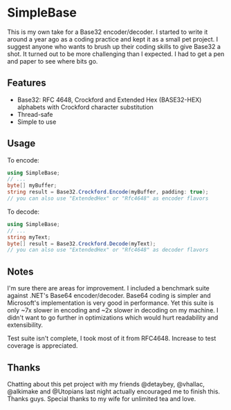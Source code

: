 SimpleBase
==========
This is my own take for a Base32 encoder/decoder. I started to write it around a year ago as 
a coding practice and kept it as a small pet project. I suggest anyone who wants to brush up 
their coding skills to give Base32 a shot. It turned out to be more challenging than I expected. 
I had to get a pen and paper to see where bits go. 

Features
--------
 - Base32: RFC 4648, Crockford and Extended Hex (BASE32-HEX) alphabets with Crockford 
character substitution
 - Thread-safe
 - Simple to use

Usage
------

To encode:

```csharp
using SimpleBase;
// ...
byte[] myBuffer;
string result = Base32.Crockford.Encode(myBuffer, padding: true);
// you can also use "ExtendedHex" or "Rfc4648" as encoder flavors
```

To decode:

```csharp
using SimpleBase;
// ...
string myText;
byte[] result = Base32.Crockford.Decode(myText);
// you can also use "ExtendedHex" or "Rfc4648" as decoder flavors
```

Notes
-----
I'm sure there are areas for improvement. I included a benchmark suite against .NET's Base64 encoder/decoder. 
Base64 coding is simpler and Microsoft's implementation is very good in performance. Yet this suite is only ~7x
slower in encoding and ~2x slower in decoding on my machine. I didn't want to go further in optimizations
which would hurt readability and extensibility.

Test suite isn't complete, I took most of it from RFC4648. Increase to test coverage is appreciated.

Thanks
------
Chatting about this pet project with my friends @detaybey, @vhallac, @alkimake and @Utopians last night actually encouraged me to 
finish this. Thanks guys. Special thanks to my wife for unlimited tea and love.
